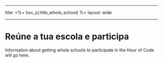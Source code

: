 * * *

title: <%= hoc_s(:title_whole_school) %> layout: wide

* * *

# Reúne a tua escola e participa

Information about getting whole schools to participate in the Hour of Code will go here.